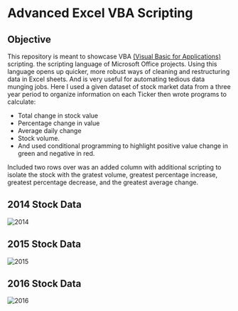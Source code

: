 # Advanced Excel VBA Scripting 

## Objective
This repository is meant to showcase VBA [(Visual Basic for Applications)](https://www.tutorialspoint.com/vba/) scripting. the scripting language of Microsoft Office projects. Using this language opens up quicker, more robust ways of cleaning and restructuring data in Excel sheets. And is very useful for automating tedious data munging jobs. 
Here I used a given dataset of stock market data from a three year period to organize information on each Ticker then wrote programs to calculate:
  * Total change in stock value
  * Percentage change in value 
  * Average daily change 
  * Stock volume. 
  * And used conditional programming to highlight positive value change in green and negative in red.
  
Included two rows over was an added column with additional scripting to isolate the stock with the gratest volume, greatest percentage increase, greatest percentage decrease, and the greatest average change. 

## 2014 Stock Data
![2014](https://github.com/SamLingle/VBA_Stock_Market_Analysis/blob/master/Stock_Data/Multiple%20year%20stock%20data%202014.png)

## 2015 Stock Data
![2015](https://github.com/SamLingle/VBA_Stock_Market_Analysis/blob/master/Stock_Data/Multiple%20year%20stock%20data%202015.png)

## 2016 Stock Data
![2016](https://github.com/SamLingle/VBA_Stock_Market_Analysis/blob/master/Stock_Data/Multiple%20year%20stock%20data%202016.png)



